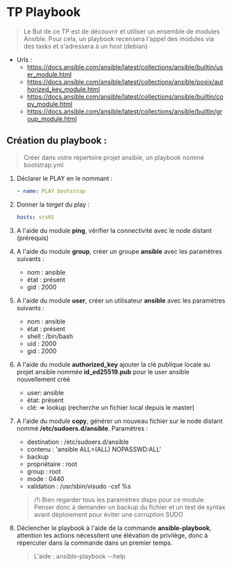 # TP Playbook

> Le But de ce TP est de découvrir et utiliser un ensemble de modules Ansible. Pour cela, un playbook recensera l'appel des modules via des tasks et s'adressera à un host (debian)

- Urls :
    - https://docs.ansible.com/ansible/latest/collections/ansible/builtin/user_module.html
    - https://docs.ansible.com/ansible/latest/collections/ansible/posix/authorized_key_module.html
    - https://docs.ansible.com/ansible/latest/collections/ansible/builtin/copy_module.html
    - https://docs.ansible.com/ansible/latest/collections/ansible/builtin/group_module.html

## Création du playbook :

> Créer dans votre répertoire projet ansible, un playbook nommé bootstrap.yml

1) Déclarer le PLAY en le nommant :
    ```yml
    - name: PLAY bootstrap
    ```

2) Donner la *target* du play :
   ```yml
   hosts: srv01
   ```

3) A l'aide du module **ping**, vérifier la connectivité avec le node distant (prérequis)

4) A l'aide du module **group**, créer un groupe **ansible** avec les paramètres suivants :
    - nom : ansible
    - état : présent
    - gid : 2000

5) A l'aide du module **user**, créer un utilisateur **ansible** avec les paramètres suivants :
    - nom : ansible
    - état : présent
    - shell : /bin/bash
    - uid : 2000
    - gid : 2000

6) A l'aide du module **authorized_key** ajouter la clé publique locale au projet ansible nommée **id_ed25519.pub** pour le user ansible nouvellement créé
   - user: ansible
   - état: présent
   - clé: => lookup (recherche un fichier local depuis le master)

7) A l'aide du module **copy**, générer un nouveau fichier sur le node distant nommé **/etc/sudoers.d/ansible**. Paramètres :
    - destination : /etc/sudoers.d/ansible
    - contenu : 'ansible ALL=(ALL) NOPASSWD:ALL'
    - backup
    - propriétaire : root
    - group : root
    - mode : 0440
    - validation : /usr/sbin/visudo -csf %s

    > /!\ Bien regarder tous les paramètres dispo pour ce module.
    Penser donc à demander un backup du fichier et un test de syntax avant déploiement pour éviter une corruption SUDO

8) Déclencher le playbook à l'aide de la commande **ansible-playbook**, attention les actions nécessitent une élévation de privilège, donc à répercuter dans la commande dans un premier temps.

    > L'aide : ansible-playbook --help
